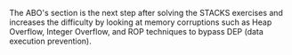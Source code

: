 The ABO's section is the next step after solving the STACKS exercises and increases the difficulty by looking at memory corruptions such as Heap Overflow, Integer Overflow, and ROP techniques to bypass DEP (data execution prevention).
